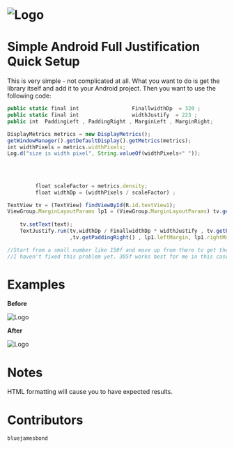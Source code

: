 ![Logo](https://raw.github.com/bluejamesbond/TextJustify-Android/master/textjustify%20design%20logo%20%5Ba%5D.png)
=======
**Simple Android Full Justification**
Quick Setup
=======
This is very simple - not complicated at all. What you want to do is get the library itself and add it to your Android project. Then you want to use the following code:

```js
public static final int					FinallwidthDp  = 320 ;
public static final int					widthJustify  = 223 ;
public int  PaddingLeft , PaddingRight , MarginLeft , MarginRight;

DisplayMetrics metrics = new DisplayMetrics();
getWindowManager().getDefaultDisplay().getMetrics(metrics);
int widthPixels = metrics.widthPixels;
Log.d("size is width pixel", String.valueOf(widthPixels+" "));
	     
	    
	     
	     
	     float scaleFactor = metrics.density;
	     float widthDp = (widthPixels / scaleFactor) ;

TextView tv = (TextView) findViewById(R.id.textView1);
ViewGroup.MarginLayoutParams lp1 = (ViewGroup.MarginLayoutParams) tv.getLayoutParams();
	     
	tv.setText(text);
	TextJustify.run(tv,widthDp / FinallwidthDp * widthJustify , tv.getPaddingLeft()
	                ,tv.getPaddingRight() , lp1.leftMargin, lp1.rightMargin);

//Start from a small number like 150f and move up from there to get the exact width. 
//I haven't fixed this problem yet. 305f works best for me in this case.

```
Examples
=======
**Before**

![Logo](http://i.stack.imgur.com/ck0bY.png)

**After**

![Logo](http://i.stack.imgur.com/dujWm.png)

Notes
=======
HTML formatting will cause you to have expected results.

Contributors
=======

```js
bluejamesbond
```
